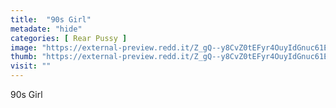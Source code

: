 ```yaml
---
title:  "90s Girl"
metadate: "hide"
categories: [ Rear Pussy ]
image: "https://external-preview.redd.it/Z_gQ--y8CvZ0tEFyr4OuyIdGnuc61E9wexAHko7gn64.jpg?auto=webp&s=4820ee317d9e2165d075871efef186be982234f0"
thumb: "https://external-preview.redd.it/Z_gQ--y8CvZ0tEFyr4OuyIdGnuc61E9wexAHko7gn64.jpg?width=320&crop=smart&auto=webp&s=535ab6ec757e44d891b14e27ecf0489bb7f9f002"
visit: ""
---
```

90s Girl
